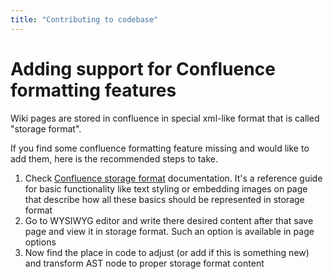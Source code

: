 ```yaml
---
title: "Contributing to codebase"
---
```


# Adding support for Confluence formatting features

Wiki pages are stored in confluence in special xml-like format that is called "storage format".

If you find some confluence formatting feature missing and would like to add them, here is the recommended steps to take.

1. Check [Confluence storage format](https://confluence.atlassian.com/doc/confluence-storage-format-790796544.html) documentation. It's a reference guide for basic functionality like text styling or embedding images on page that describe how all these basics should be represented in storage format 
2. Go to WYSIWYG editor and write there desired content after that save page and view it in storage format. Such an option is available in page options 
3. Now find the place in code to adjust (or add if this is something new) and transform AST node to proper storage format content
